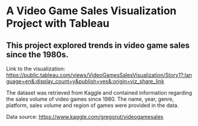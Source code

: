 # A Video Game Sales Visualization Project with Tableau
## This project explored trends in video game sales since the 1980s.

Link to the visualization: https://public.tableau.com/views/VideoGamesSalesVisualization/Story1?:language=en&:display_count=y&publish=yes&:origin=viz_share_link

The dataset was retrieved from Kaggle and contained information regarding the sales volume of video games since 1980. The name, year, genre, platform, sales volume and region of games were provided in the data. 

Data source: https://www.kaggle.com/gregorut/videogamesales
